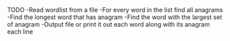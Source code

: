 TODO
-Read wordlist from a file
-For every word in the list find all anagrams
-Find the longest word that has anagram
-Find the word with the largest set of anagram
-Output file or print it out each word along with its anagram each line
